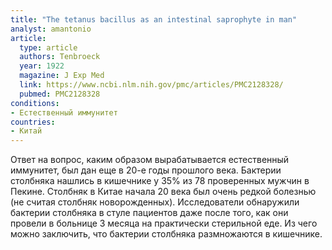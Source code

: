 ```yaml
---
title: "The tetanus bacillus as an intestinal saprophyte in man"
analyst: amantonio
article:
  type: article
  authors: Tenbroeck
  year: 1922
  magazine: J Exp Med
  link: https://www.ncbi.nlm.nih.gov/pmc/articles/PMC2128328/
  pubmed: PMC2128328
conditions:
- Естественный иммунитет
countries:
- Китай
---
```


Ответ на вопрос, каким образом вырабатывается естественный иммунитет, был дан еще в 20-е годы прошлого века. Бактерии столбняка нашлись в кишечнике у 35% из 78 проверенных мужчин в Пекине. Столбняк в Китае начала 20 века был очень редкой болезнью (не считая столбняк новорожденных).
Исследователи обнаружили бактерии столбняка в стуле пациентов даже после того, как они провели в больнице 3 месяца на практически стерильной еде. Из чего можно заключить, что бактерии столбняка размножаются в кишечнике.
